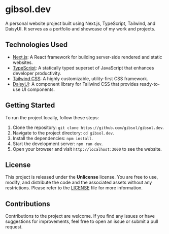 # gibsol.dev

A personal website project built using Next.js, TypeScript, Tailwind, and DaisyUI. It serves as a portfolio and showcase of my work and projects.

## Technologies Used

- [Next.js](https://nextjs.org/): A React framework for building server-side rendered and static websites.
- [TypeScript](https://www.typescriptlang.org/): A statically typed superset of JavaScript that enhances developer productivity.
- [Tailwind CSS](https://tailwindcss.com/): A highly customizable, utility-first CSS framework.
- [DaisyUI](https://daisyui.com/): A component library for Tailwind CSS that provides ready-to-use UI components.

## Getting Started

To run the project locally, follow these steps:

1. Clone the repository: `git clone https://github.com/gibsol/gibsol.dev`.
2. Navigate to the project directory: `cd gibsol.dev`.
3. Install the dependencies: `npm install`.
4. Start the development server: `npm run dev`.
5. Open your browser and visit `http://localhost:3000` to see the website.

## License

This project is released under the **Unlicense** license. You are free to use, modify, and distribute the code and the associated assets without any restrictions. Please refer to the [LICENSE](LICENSE) file for more information.

## Contributions

Contributions to the project are welcome. If you find any issues or have suggestions for improvements, feel free to open an issue or submit a pull request.
